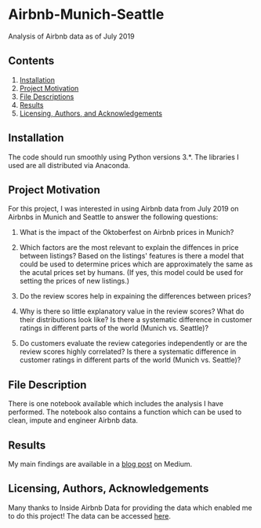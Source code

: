 # Airbnb-Munich-Seattle
Analysis of Airbnb data as of July 2019

## Contents

1. [Installation](#installation)
2. [Project Motivation](#motivation)
3. [File Descriptions](#files)
4. [Results](#results)
5. [Licensing, Authors, and Acknowledgements](#licensing)

## Installation <a name="installation"></a>

The code should run smoothly using Python versions 3.*. The libraries I used are all distributed via Anaconda. 

## Project Motivation<a name="motivation"></a>

For this project, I was interested in using Airbnb data from July 2019 on Airbnbs in Munich and Seattle to answer the following questions:

1. What is the impact of the Oktoberfest on Airbnb prices in Munich?

2. Which factors are the most relevant to explain the diffences in price between listings? Based on the listings' features is there a model that could be used to determine prices which are approximately the same as the acutal prices set by humans. (If yes, this model could be used for setting the prices of new listings.)

3. Do the review scores help in expaining the differences between prices?

4. Why is there so little explanatory value in the review scores? What do their distributions look like? Is there a systematic difference in customer ratings in different parts of the world (Munich vs. Seattle)?

5. Do customers evaluate the review categories independently or are the review scores highly correlated? Is there a systematic difference in customer ratings in different parts of the world (Munich vs. Seattle)?

## File Description <a name="files"></a>

There is one notebook available which includes the analysis I have performed.  The notebook also contains a function which can be used to clean, impute and engineer Airbnb data.

## Results<a name="results"></a>

My main findings are available in a [blog post](https://medium.com/@christian_sauka/airbnb-the-oktoberfest-and-other-very-unfunny-relationships-b3bcaaa2a75e) on Medium.

## Licensing, Authors, Acknowledgements<a name="licensing"></a>

Many thanks to Inside Airbnb Data for providing the data which enabled me to do this project! The data can be accessed [here](http://insideairbnb.com/get-the-data.html).
